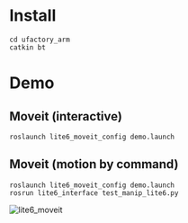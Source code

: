# Install
```
cd ufactory_arm
catkin bt
```

# Demo
## Moveit (interactive)
```
roslaunch lite6_moveit_config demo.launch
```

## Moveit (motion by command)
```
roslaunch lite6_moveit_config demo.launch
rosrun lite6_interface test_manip_lite6.py
```
![lite6_moveit](https://github.com/asanolab/robot_control/assets/6872136/632aa2d6-1aec-4f7b-83ef-2bf6f9e58d08)
